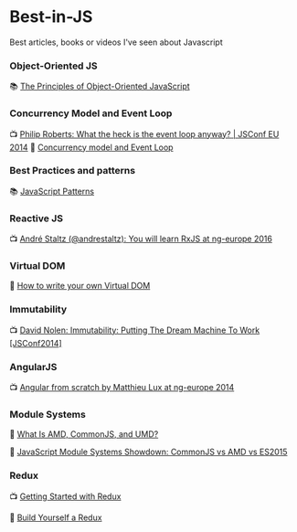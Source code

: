 # Best-in-JS
Best articles, books or videos I've seen about Javascript


### Object-Oriented JS
📚 [The Principles of Object-Oriented JavaScript](https://www.goodreads.com/book/show/20799234-the-principles-of-object-oriented-javascript)

### Concurrency Model and Event Loop
📺 [Philip Roberts: What the heck is the event loop anyway? | JSConf EU 2014](https://www.youtube.com/watch?v=8aGhZQkoFbQ)
📄 [Concurrency model and Event Loop](https://developer.mozilla.org/en-US/docs/Web/JavaScript/EventLoop)

### Best Practices and patterns
📚 [JavaScript Patterns](https://www.goodreads.com/book/show/9422683-javascript-patterns)

### Reactive JS
📺 [André Staltz (@andrestaltz): You will learn RxJS at ng-europe 2016](https://www.youtube.com/watch?v=uQ1zhJHclvs)

### Virtual DOM
📄 [How to write your own Virtual DOM](https://medium.com/@deathmood/how-to-write-your-own-virtual-dom-ee74acc13060)

### Immutability
📺 [David Nolen: Immutability: Putting The Dream Machine To Work [JSConf2014]](https://www.youtube.com/watch?v=SiFwRtCnxv4)

### AngularJS
📺 [Angular from scratch by Matthieu Lux at ng-europe 2014](https://www.youtube.com/watch?v=Mk2WwSxK218)

### Module Systems

📄 [What Is AMD, CommonJS, and UMD?](https://www.davidbcalhoun.com/2014/what-is-amd-commonjs-and-umd/)

📄 [JavaScript Module Systems Showdown: CommonJS vs AMD vs ES2015](https://auth0.com/blog/javascript-module-systems-showdown/)

### Redux
📺 [Getting Started with Redux](https://egghead.io/courses/getting-started-with-redux)

📄 [Build Yourself a Redux](https://zapier.com/engineering/how-to-build-redux/)
